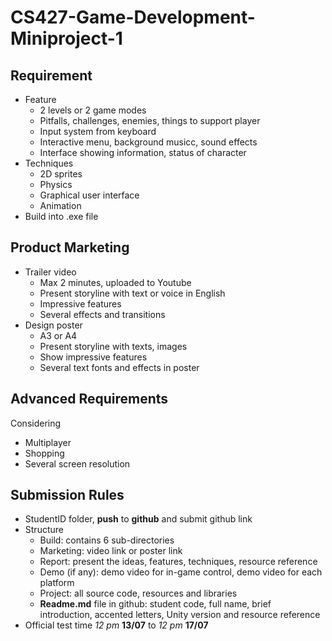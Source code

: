 # CS427-Game-Development-Miniproject-1

## Requirement
* Feature
	* 2 levels or 2 game modes
	* Pitfalls, challenges, enemies, things to support player
	* Input system from keyboard
	* Interactive menu, background musicc, sound effects
	* Interface showing information, status of character
* Techniques
	* 2D sprites
	* Physics
	* Graphical user interface
	* Animation
* Build into .exe file

## Product Marketing
* Trailer video
	* Max 2 minutes, uploaded to Youtube
	* Present storyline with text or voice in English
	* Impressive features
	* Several effects and transitions
* Design poster
	* A3 or A4
	* Present storyline with texts, images
	* Show impressive features
	* Several text fonts and effects in poster

## Advanced Requirements
Considering
* Multiplayer
* Shopping
* Several screen resolution

## Submission Rules
* StudentID folder, **push** to **github** and submit github link
* Structure
	* Build: contains 6 sub-directories
	* Marketing: video link or poster link
	* Report: present the ideas, features, techniques, resource reference
	* Demo (if any): demo video for in-game control, demo video for each platform
	* Project: all source code, resources and libraries
	* **Readme.md** file in github: student code, full name, brief introduction, accented letters, Unity version and resource reference
* Official test time _12 pm_ **13/07** to _12 pm_ **17/07**
